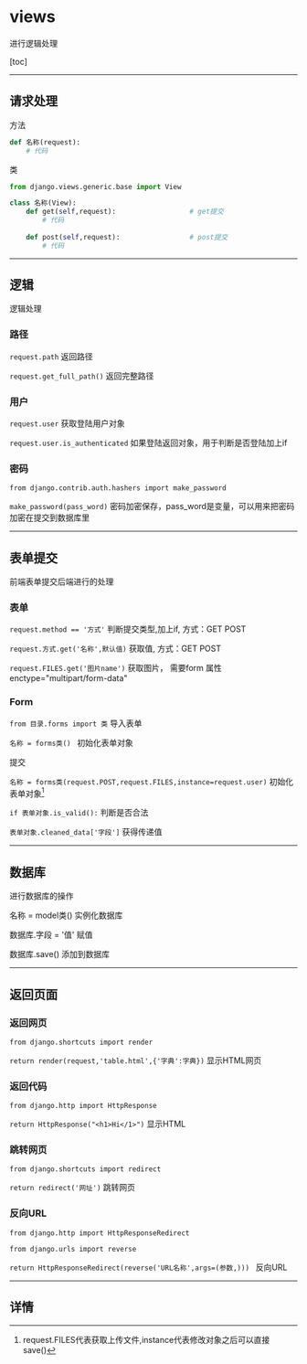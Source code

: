 # views

进行逻辑处理



[toc]



---

## 请求处理



方法

```python
def 名称(request):
    # 代码
```



类

```python
from django.views.generic.base import View

class 名称(View):
    def get(self,request):					# get提交
        # 代码
        
    def post(self,request):					# post提交
        # 代码
```



---

## 逻辑

逻辑处理



### 路径

`request.path`    返回路径

`request.get_full_path()`    返回完整路径



### 用户

`request.user`    获取登陆用户对象

`request.user.is_authenticated`    如果登陆返回对象，用于判断是否登陆加上if



### 密码

`from django.contrib.auth.hashers import make_password`

`make_password(pass_word)`    密码加密保存，pass_word是变量，可以用来把密码加密在提交到数据库里



----

## 表单提交

前端表单提交后端进行的处理



### 表单

`request.method == '方式'`    判断提交类型,加上if,	方式：GET POST

`request.方式.get('名称',默认值)`    获取值,	方式：GET POST

`request.FILES.get('图片name')`    获取图片， 需要form 属性  enctype="multipart/form-data"



### Form

`from 目录.forms import 类`    导入表单

`名称 = forms类() `   初始化表单对象



提交

`名称 = forms类(request.POST,request.FILES,instance=request.user)`    初始化表单对象[^1]

`if 表单对象.is_valid():`    判断是否合法

`表单对象.cleaned_data['字段']`    获得传递值



---

## 数据库

进行数据库的操作



名称 = model类()    实例化数据库

数据库.字段 = '值'    赋值

数据库.save()    添加到数据库



---

## 返回页面



### 返回网页

`from django.shortcuts import render`

`return render(request,'table.html',{'字典':字典})`    显示HTML网页



### 返回代码

`from django.http import HttpResponse`

`return HttpResponse("<h1>Hi</1>")`    显示HTML



### 跳转网页

`from django.shortcuts import redirect`

`return redirect('网址')`    跳转网页



### 反向URL

`from django.http import HttpResponseRedirect`

`from django.urls import reverse`

`return HttpResponseRedirect(reverse('URL名称',args=(参数,))) `    反向URL



---

## 详情

[^1]: request.FILES代表获取上传文件,instance代表修改对象之后可以直接save()



